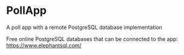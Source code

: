 # PollApp
A poll app with a remote PostgreSQL database implementation

Free online PostgreSQL databases that can be connected to the app: https://www.elephantsql.com/
